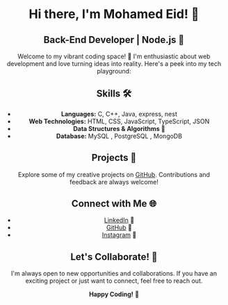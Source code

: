 <div align="center">

# Hi there, I'm Mohamed Eid! 👋

## Back-End Developer | Node.js 📱

Welcome to my vibrant coding space! 🚀 I'm enthusiastic about web development and love turning ideas into reality. Here's a peek into my tech playground:

## Skills 🛠️

- **Languages:** C, C++, Java, express, nest
- **Web Technologies:** HTML, CSS, JavaScript, TypeScript, JSON
- **Data Structures & Algorithms 🧠**
- **Database:** MySQL , PostgreSQL , MongoDB

## Projects 🚧

Explore some of my creative projects on [GitHub](https://github.com/asereid56). Contributions and feedback are always welcome!

## Connect with Me 🌐

- [LinkedIn](https://www.linkedin.com/in/asereid56/) 💼
- [GitHub](https://github.com/asereid56) 🐙
- [Instagram](https://www.instagram.com/asereid56) 📸

## Let's Collaborate! 🤝

I'm always open to new opportunities and collaborations. If you have an exciting project or just want to connect, feel free to reach out.

**Happy Coding!** 🎉

</div>

